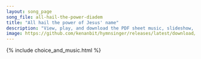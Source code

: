```yaml
---
layout: song_page
song_file: all-hail-the-power-diadem
title: "All hail the power of Jesus' name"
description: "View, play, and download the PDF sheet music, slideshow, and audio. Lyrics: All hail the pow’r of Jesus’ name! Let angels prostrate fall, let angels prostrate fall. Bring forth the royal diadem,    and crown him, crown him, cr... english christian 4part chords"
image: https://github.com/kenanbit/hymnsinger/releases/latest/download/all-hail-the-power-diadem-trad.png
---
```


{% include choice_and_music.html %}